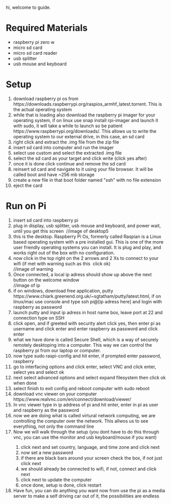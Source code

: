 hi, welcome to guide.

<h1>Required Materials</h1>
  <ul>
  <li>raspberry pi zero w</li>
  <li> micro sd card</li>
  <li>micro sd card reader</li>
  <li>usb splitter</li>
  <li>usb mouse and keyboard</li>
</ul>
  
  
<h1>Setup</h1>  
<ol>
  <li>download raspberry pi os from https://downloads.raspberrypi.org/raspios_armhf_latest.torrent. This is the actual operating system</li>
  <li>while that is loading also download the raspberry pi imager for your operating system, if on linux use snap install rpi-imager and launch it with sudo, it will take a while to launch so be patient https://www.raspberrypi.org/downloads/. This allows us to write the operating system to our external drive, in this case, an sd card</li>
  <li>right click and extract the .img file from the zip file</li>
  <li>insert sd card into computer and run the imager</li>
  <li>select use custom and select the extracted .img file</li>
  <li>select the sd card as your target and click write (click yes after)</li>
  <li>once it is done click continue and remove the sd card</li>
  <li>reinsert sd card and navigate to it using your file browser. It will be called boot and have ~256 mb storage</li>
  <li>create a new file in that boot folder named "ssh" with no file extension</li>
  <li>eject the card</li>
 </ol> 
<h1>Run on Pi</h1>
<ol>
  <li>insert sd card into raspberry pi</li>
  <li>plug in display, usb splitter, usb mouse and keyboard, and power
  wait, until you get this screen
    <img src=""> //image of desktop5</li>
    <li>this is the desktop. Raspberry Pi Os, formerly called Raspian is a Linux based operating system with a pre installed gui. This is one of the more user friendly operating systems you can install. It is plug and play, and works right out of the box with no configuration.</li>
  <li>now click in the top right on the 2 arrows and 2 Xs to connect to your wifi (if met with warning such as this <img src=""> click ok) </li>//image of warning
  <li>Once connected, a local ip adress should show up above the next button on the welcome window <img src=""></li>//image of ip
  <li>if on windows, download free application, putty https://www.chiark.greenend.org.uk/~sgtatham/putty/latest.html, if on linux/mac use console and type ssh pi@[ip adress here] and login with raspberry as password</li>
  <li>launch putty and input ip adress in host name box, leave port at 22 and connection type on SSH</li>
  <li>click open, and if greeted with security alert click yes, then enter pi as username and click enter and enter raspberry as password and click enter</li>
  <li>what we have done is called Secure Shell, which is a way of securely remotely desktoping into a computer. This way we can control the raspberry pi from our laptop or computer.</li>
  <li>now type sudo raspi-config and hit enter, if prompted enter password, raspberry</li>
  <li>go to interfacing options and click enter, select VNC and click enter, select yes and select ok</li>
  <li>next select advanced options and select expand filesystem then click ok when done</li>
  <li>select finish to exit config and reboot computer with sudo reboot</li>
  <li>download vnc viewer on your computer https://www.realvnc.com/en/connect/download/viewer/</li>
  <li>In vnc viewer type in ip address of pi and hit enter, enter in pi as user and raspberry as the password</li>
  <li>now we are doing what is called virtural network computing, we are controlling the computer over the network. This allwos us to see everything, not only the command line</li>
  <li>Now we will walk through the setup (you dont have to do this through vnc, you can use tthe monitor and usb keyboard/mouse if you want)</li>
     <ol>
        <li>click next and set country, language, and time zone and click next</li>
        <li>now set a new password</li>
        <li>if there are black bars around your screen check the box, if not just click next</li>
        <li>we should already be connected to wifi, if not, connect and click next</li>
        <li>click next to update the computer</li>
        <li>once done, setup is done, click restart</li>
    </ol>
  <li>Have fun, you can do anything you want now from use the pi as a media server to make a self driving car out of it, the possibilities are endless</li>
    
</ol>